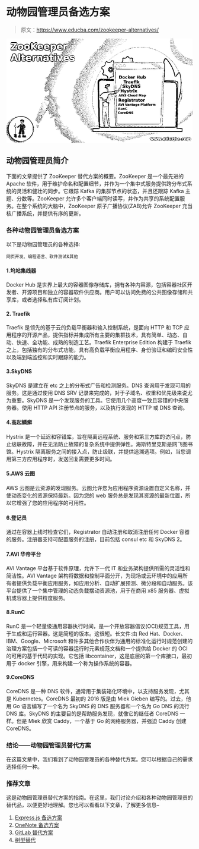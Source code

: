 # 动物园管理员备选方案

> 原文：<https://www.educba.com/zookeeper-alternatives/>

![ZooKeeper Alternatives](img/fa60584dc427f2465d03f163409318b5.png)



## 动物园管理员简介

下面的文章提供了 ZooKeeper 替代方案的概要。ZooKeeper 是一个最先进的 Apache 软件，用于维护命名和配置细节，并作为一个集中式服务提供跨分布式系统的灵活和健壮的同步。它跟踪 Kafka 的集群节点的状态，并且还跟踪 Kafka 主题、分数等。ZooKeeper 允许多个客户端同时读写，并作为共享的系统配置服务。在整个系统的大脑中，ZooKeeper 原子广播协议(ZAB)允许 ZooKeeper 充当核广播系统，并提供有序的更新。

### 各种动物园管理员备选方案

以下是动物园管理员的各种选择:

<small>网页开发、编程语言、软件测试&其他</small>

#### 1.坞站集线器

Docker Hub 是世界上最大的容器图像存储库，拥有各种内容源，包括容器社区开发者、开源项目和独立的容器软件供应商。用户可以访问免费的公共图像存储和共享库，或者选择私有库订阅计划。

#### 2\. Traefik

Traefik 是领先的基于云的负载平衡器和输入控制系统，是面向 HTTP 和 TCP 应用程序的开源产品，提供指标并集成所有主要的集群技术，具有简单、动态、自动、快速、全功能、成熟的制造工艺。Traefik Enterprise Edition 构建于 Traefik 之上，包括独有的分布式功能，具有高负载平衡应用程序、身份验证和编码安全性以及端到端监控和实时跟踪的能力。

#### 3.SkyDNS

SkyDNS 是建立在 etc 之上的分布式广告和检测服务。DNS 查询用于发现可用的服务。这是通过使用 DNS SRV 记录来完成的，对于子域名、权重和优先级来说尤为重要。SkyDNS 是一个发现服务的工具。它使用几个高度一致且容错的中央服务器。使用 HTTP API 注册节点的服务，以及执行发现的 HTTP 或 DNS 查询。

#### 4.高起鳞癣

Hystrix 是一个延迟和容错库，旨在隔离远程系统、服务和第三方库的访问点，防止级联故障，并在无法防止故障的复杂系统中提供弹性。海斯特里克斯是网飞图书馆。Hystrix 隔离服务之间的接入点，防止级联，并提供追溯选项。例如，当您调用第三方应用程序时，发送回复需要更多时间。

#### 5.AWS 云图

AWS 云图是云资源的发现服务。云图允许您为应用程序资源设置自定义名称，并使动态变化的资源保持最新。因为您的 web 服务总是发现其资源的最新位置，所以它增强了您的应用程序的可用性。

#### 6.登记员

通过在容器上线时检查它们，Registrator 自动注册和取消注册任何 Docker 容器的服务。注册器支持可配置服务的注册，目前包括 consul etc 和 SkyDNS 2。

#### 7.AVI 华帝平台

AVI Vantage 平台基于软件原理，允许下一代 IT 和业务架构提供所需的灵活性和简洁性。AVI Vantage 架构将数据和控制平面分开，为现场或云环境中的应用所有者提供负载平衡应用服务，如应用分析、自动扩展预测、微分段和自动服务。该平台提供了一个集中管理的动态负载摆动资源池，用于在商用 x85 服务器、虚拟机或容器上提供粒度服务。

#### 8.RunC

RunC 是一个轻量级通用容器执行时间，是一个开放容器倡议(OCI)规范工具，用于生成和运行容器。这是简短的版本。这很短。长文件:由 Red Hat、Docker、IBM、Google、Microsoft 和许多其他合作伙伴为通用的标准化运行时规范创建的治理方案包括一个可读的容器运行时元素规范文档和一个提供给 Docker 的 OCI 的可用的基于代码的实现。它包括 libcontainer，这是底层的第一个库接口，最初用于 docker 引擎，用来构建一个称为操作系统的容器。

#### 9.CoreDNS

CoreDNS 是一种 DNS 软件，通常用于集装箱化环境中，以支持服务发现，尤其是 Kubernetes。CoreDNS 最初的 2016 版是由 Miek Gieben 编写的。过去，他用 Go 语言编写了一个名为 SkyDNS 的 DNS 服务器和一个名为 Go DNS 的流行 DNS 库。SkyDNS 的主要目的是帮助服务发现，就像它的继任者 CoreDNS 一样。但是 Miek 欣赏 Caddy，一个基于 Go 的网络服务器，并强迫 Caddy 创建 CoreDNS。

### 结论——动物园管理员替代方案

在这篇文章中，我们看到了动物园管理员的各种替代方案。您可以根据自己的需求选择任何一种。

### 推荐文章

这是动物园管理员替代方案的指南。在这里，我们讨论介绍和各种动物园管理员的替代品，以便更好地理解。您也可以看看以下文章，了解更多信息–

1.  [Express.js 备选方案](https://www.educba.com/express-js-alternatives/)
2.  [OneNote 备选方案](https://www.educba.com/onenote-alternative/)
3.  [GitLab 替代方案](https://www.educba.com/gitlab-alternative/)
4.  [树型替代](https://www.educba.com/treesize-alternative/)





